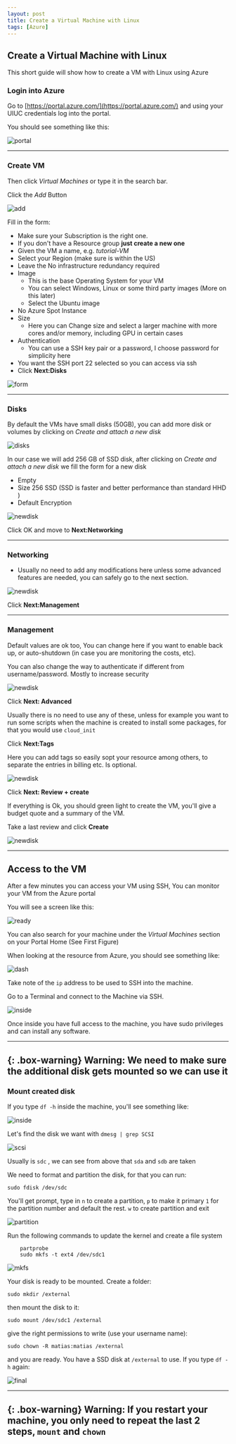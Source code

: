 ```yaml
---
layout: post
title: Create a Virtual Machine with Linux
tags: [Azure]
---
```


## Create a Virtual Machine with Linux

This short guide will show how to create a VM with Linux using Azure

### Login into Azure

Go to [https://portal.azure.com/](https://portal.azure.com/) and using your UIUC credentials log into the portal.

You should see something like this:


![portal](/images/Figures/portal.png)

---

### Create VM

Then click *Virtual Machines* or type it in the search bar.

Click the *Add* Button

![add](/images/Figures/add.png)

Fill in the form:

- Make sure your Subscription is the right one.
- If you don't have a Resource group **just create a new one**
- Given the VM a name, e.g. *tutorial-VM*
- Select your Region (make sure is within the US)
- Leave the No infrastructure redundancy required 
- Image
    - This is the base Operating System for your VM 
    - You can select Windows, Linux or some third party images (More on this later)
    - Select the Ubuntu image
- No Azure Spot Instance
- Size
    - Here you can Change size and select a larger machine with more cores and/or memory, including GPU in certain cases
- Authentication
    - You can use a SSH key pair or a password, I choose password for simplicity here
- You want the SSH port 22 selected so you can access via ssh
- Click **Next:Disks**

![form](/images/Figures/form.png)

---

### Disks

By default the VMs have small disks (50GB), you can add more disk or volumes by clicking on *Create and attach a new disk*

![disks](/images/Figures/disk.png)

In our case we will add 256 GB of SSD disk, after clicking on *Create and attach a new disk* we fill the form for a new disk

- Empty
- Size 256 SSD (SSD is faster and better performance than standard HHD )
- Default Encryption

![newdisk](/images/Figures/newdisk.png)

Click OK and move to **Next:Networking**

---

### Networking

- Usually no need to add any modifications here unless some advanced features are needed, you can safely go to the next section.

![newdisk](/images/Figures/network.png)

Click **Next:Management**

---

### Management

Default values are ok too, You can change here if you want to enable back up, or auto-shutdown (in case you are monitoring the costs, etc).

You can also change the way to authenticate if different from username/password. Mostly to increase security

![newdisk](/images/Figures/management.png)

Click **Next: Advanced**

Usually there is no need to use any of these, unless for example you want to run some scripts when the machine is created to install some packages, for that you would use `cloud_init`

Click **Next:Tags**

Here you can add tags so easily sopt your resource among others, to separate the entries in billing etc. Is optional.

![newdisk](/images/Figures/tags.png)

Click **Next: Review + create**

If everything is Ok, you should green light to create the VM, you'll give a budget quote and a summary of the VM.

Take a last review and click **Create**

![newdisk](/images/Figures/review.png)

---

## Access to the VM

After a few minutes you can access your VM using SSH, You can monitor your VM from the Azure portal

You will see a screen like this:

![ready](/images/Figures/ready.png)

You can also search for your machine under the *Virtual Machines* section on your Portal Home (See First Figure)

When looking at the resource from Azure, you should see something like:

![dash](/images/Figures/dash.png)

Take note of the `ip` address to be used to SSH into the machine.

Go to a Terminal and connect to the Machine via SSH.

![inside](/images/Figures/inside.png)

Once inside you have full access to the machine, you have sudo privileges and can install any software.

---
{: .box-warning}
**Warning:** We need to make sure the additional disk gets mounted so we can use it
---

### Mount created disk

If you type `df -h` inside the machine, you'll see something like:

![inside](/images/Figures/mount.png)

Let's find the disk we want with `dmesg | grep SCSI`

![scsi](/images/Figures/scsi.png)

Usually is `sdc` , we can see from above that `sda` and `sdb` are taken 

We need to format and partition the disk, for that you can run:

    sudo fdisk /dev/sdc

You'll get prompt, type in `n` to create a partition, `p` to make it primary `1` for the partition number and default the rest. `w` to create partition and exit

![partition](/images/Figures/partition.png)

Run the following commands to update the kernel and create a file system

        partprobe
        sudo mkfs -t ext4 /dev/sdc1

![mkfs](/images/Figures/mkfs.png)

Your disk is ready to be mounted. Create a folder:

    sudo mkdir /external

then mount the disk to it:

    sudo mount /dev/sdc1 /external

give the right permissions to write (use your username name):

    sudo chown -R matias:matias /external

and you are ready. You have a SSD disk at `/external` to use. If you type `df -h` again:

![final](/images/Figures/final.png)


---
{: .box-warning}
**Warning:** If you restart your machine, you only need to repeat the last 2 steps, `mount` and `chown`
---


